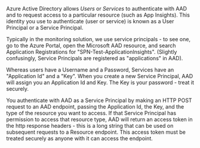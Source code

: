 Azure Active Directory allows _Users_ or _Services_ to authenticate with AAD and to request access to a particular resource (such as App Insights). This identity you use to authenticate (user or service) is known as a User Principal or a Service Principal. 

Typically in the monitoring solution, we use service principals - to see one, go to the Azure Portal, open the Microsoft AAD resource, and search Application Registrations for "SPN-Test-ApplicationInsights". (Slightly confusingly, Service Principals are registered as "applications" in AAD).

Whereas users have a Username and a Password, Services have an "Application Id" and a "Key". When you create a new Service Principal, AAD will assign you an Application Id and Key. The Key is your password - treat it securely.

You authenticate with AAD as a Service Principal by making an HTTP POST request to an AAD endpoint, passing the Application Id, the Key, and the type of the resource you want to access. If that Service Principal has permission to access that resource type, AAD will return an access token in the http response headers - this is a long string that can be used on subsequent requests to a Resource endpoint. This access token must be treated securely as anyone with it can access the endpoint.